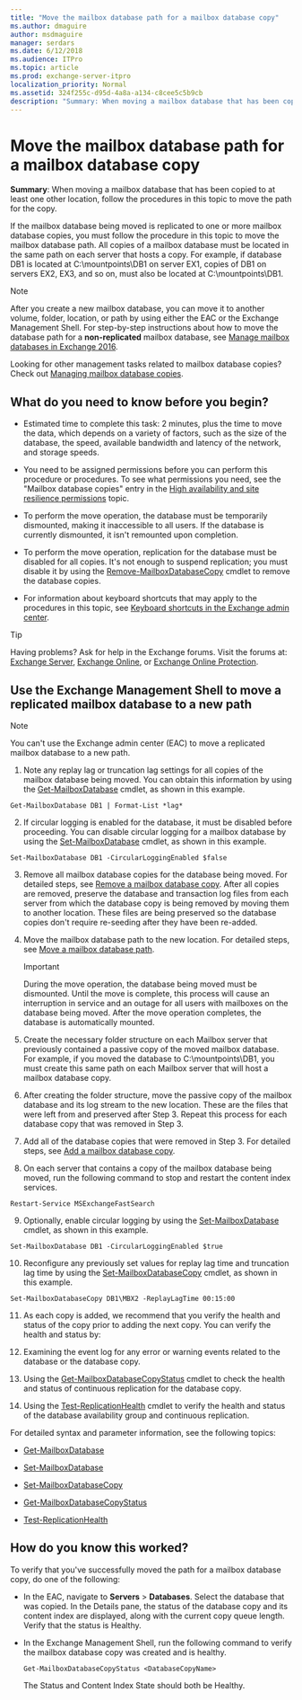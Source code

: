 ```yaml
---
title: "Move the mailbox database path for a mailbox database copy"
ms.author: dmaguire
author: msdmaguire
manager: serdars
ms.date: 6/12/2018
ms.audience: ITPro
ms.topic: article
ms.prod: exchange-server-itpro
localization_priority: Normal
ms.assetid: 324f255c-d95d-4a8a-a134-c8cee5c5b9cb
description: "Summary: When moving a mailbox database that has been copied to at least one other location, follow the procedures in this topic to move the path for the copy."
---
```


# Move the mailbox database path for a mailbox database copy

 **Summary**: When moving a mailbox database that has been copied to at least one other location, follow the procedures in this topic to move the path for the copy.
  
If the mailbox database being moved is replicated to one or more mailbox database copies, you must follow the procedure in this topic to move the mailbox database path. All copies of a mailbox database must be located in the same path on each server that hosts a copy. For example, if database DB1 is located at C:\mountpoints\DB1 on server EX1, copies of DB1 on servers EX2, EX3, and so on, must also be located at C:\mountpoints\DB1.
  
> [!NOTE]
> After you create a new mailbox database, you can move it to another volume, folder, location, or path by using either the EAC or the Exchange Management Shell. For step-by-step instructions about how to move the database path for a **non-replicated** mailbox database, see [Manage mailbox databases in Exchange 2016](../../architecture/mailbox-servers/manage-databases.md).
  
Looking for other management tasks related to mailbox database copies? Check out [Managing mailbox database copies](http://technet.microsoft.com/library/06df16b4-f209-4d3a-8c68-0805c745f9b2.aspx).
  
## What do you need to know before you begin?

- Estimated time to complete this task: 2 minutes, plus the time to move the data, which depends on a variety of factors, such as the size of the database, the speed, available bandwidth and latency of the network, and storage speeds.
    
- You need to be assigned permissions before you can perform this procedure or procedures. To see what permissions you need, see the "Mailbox database copies" entry in the [High availability and site resilience permissions](../../permissions/feature-permissions/ha-permissions.md) topic.
    
- To perform the move operation, the database must be temporarily dismounted, making it inaccessible to all users. If the database is currently dismounted, it isn't remounted upon completion.
    
- To perform the move operation, replication for the database must be disabled for all copies. It's not enough to suspend replication; you must disable it by using the [Remove-MailboxDatabaseCopy](http://technet.microsoft.com/library/18a41719-99dd-4bf7-97af-2e9b0e39ba2d.aspx) cmdlet to remove the database copies.
    
- For information about keyboard shortcuts that may apply to the procedures in this topic, see [Keyboard shortcuts in the Exchange admin center](../../about-documentation/exchange-admin-center-keyboard-shortcuts.md).
    
> [!TIP]
> Having problems? Ask for help in the Exchange forums. Visit the forums at: [Exchange Server](https://go.microsoft.com/fwlink/p/?linkId=60612), [Exchange Online](https://go.microsoft.com/fwlink/p/?linkId=267542), or [Exchange Online Protection](https://go.microsoft.com/fwlink/p/?linkId=285351).
  
## Use the Exchange Management Shell to move a replicated mailbox database to a new path

> [!NOTE]
> You can't use the Exchange admin center (EAC) to move a replicated mailbox database to a new path.
  
1. Note any replay lag or truncation lag settings for all copies of the mailbox database being moved. You can obtain this information by using the [Get-MailboxDatabase](http://technet.microsoft.com/library/e12bd6d3-3793-49cb-9ab6-948d42dd409e.aspx) cmdlet, as shown in this example.
    
  ```
  Get-MailboxDatabase DB1 | Format-List *lag*
  ```

2. If circular logging is enabled for the database, it must be disabled before proceeding. You can disable circular logging for a mailbox database by using the [Set-MailboxDatabase](http://technet.microsoft.com/library/a01edc66-bc10-4f65-9df4-432cb9e88f58.aspx) cmdlet, as shown in this example.
    
  ```
  Set-MailboxDatabase DB1 -CircularLoggingEnabled $false
  ```

3. Remove all mailbox database copies for the database being moved. For detailed steps, see [Remove a mailbox database copy](remove-db-copies.md). After all copies are removed, preserve the database and transaction log files from each server from which the database copy is being removed by moving them to another location. These files are being preserved so the database copies don't require re-seeding after they have been re-added.
    
4. Move the mailbox database path to the new location. For detailed steps, see [Move a mailbox database path](../../architecture/mailbox-servers/manage-databases.md#BKMK_Move).
    
    > [!IMPORTANT]
    > During the move operation, the database being moved must be dismounted. Until the move is complete, this process will cause an interruption in service and an outage for all users with mailboxes on the database being moved. After the move operation completes, the database is automatically mounted.
  
5. Create the necessary folder structure on each Mailbox server that previously contained a passive copy of the moved mailbox database. For example, if you moved the database to C:\mountpoints\DB1, you must create this same path on each Mailbox server that will host a mailbox database copy.
    
6. After creating the folder structure, move the passive copy of the mailbox database and its log stream to the new location. These are the files that were left from and preserved after Step 3. Repeat this process for each database copy that was removed in Step 3.
    
7. Add all of the database copies that were removed in Step 3. For detailed steps, see [Add a mailbox database copy](add-db-copies.md).
    
8. On each server that contains a copy of the mailbox database being moved, run the following command to stop and restart the content index services.
    
  ```
  Restart-Service MSExchangeFastSearch
  ```

9. Optionally, enable circular logging by using the [Set-MailboxDatabase](http://technet.microsoft.com/library/a01edc66-bc10-4f65-9df4-432cb9e88f58.aspx) cmdlet, as shown in this example.
    
  ```
  Set-MailboxDatabase DB1 -CircularLoggingEnabled $true
  ```

10. Reconfigure any previously set values for replay lag time and truncation lag time by using the [Set-MailboxDatabaseCopy](http://technet.microsoft.com/library/839f8781-2eb1-47bd-85ff-a31c8773998a.aspx) cmdlet, as shown in this example.
    
  ```
  Set-MailboxDatabaseCopy DB1\MBX2 -ReplayLagTime 00:15:00
  ```

11. As each copy is added, we recommend that you verify the health and status of the copy prior to adding the next copy. You can verify the health and status by:
    
1. Examining the event log for any error or warning events related to the database or the database copy.
    
2. Using the [Get-MailboxDatabaseCopyStatus](http://technet.microsoft.com/library/6ad690fb-3a23-41d4-b19d-666b34e62b26.aspx) cmdlet to check the health and status of continuous replication for the database copy.
    
3. Using the [Test-ReplicationHealth](http://technet.microsoft.com/library/da55fa0f-e100-44b1-b9b4-bf14e55a5b4d.aspx) cmdlet to verify the health and status of the database availability group and continuous replication.
    
For detailed syntax and parameter information, see the following topics:
  
- [Get-MailboxDatabase](http://technet.microsoft.com/library/e12bd6d3-3793-49cb-9ab6-948d42dd409e.aspx)
    
- [Set-MailboxDatabase](http://technet.microsoft.com/library/a01edc66-bc10-4f65-9df4-432cb9e88f58.aspx)
    
- [Set-MailboxDatabaseCopy](http://technet.microsoft.com/library/839f8781-2eb1-47bd-85ff-a31c8773998a.aspx)
    
- [Get-MailboxDatabaseCopyStatus](http://technet.microsoft.com/library/6ad690fb-3a23-41d4-b19d-666b34e62b26.aspx)
    
- [Test-ReplicationHealth](http://technet.microsoft.com/library/da55fa0f-e100-44b1-b9b4-bf14e55a5b4d.aspx)
    
## How do you know this worked?

To verify that you've successfully moved the path for a mailbox database copy, do one of the following:
  
- In the EAC, navigate to **Servers** \> **Databases**. Select the database that was copied. In the Details pane, the status of the database copy and its content index are displayed, along with the current copy queue length. Verify that the status is Healthy.
    
- In the Exchange Management Shell, run the following command to verify the mailbox database copy was created and is healthy.
    
  ```
  Get-MailboxDatabaseCopyStatus <DatabaseCopyName>
  ```

    The Status and Content Index State should both be Healthy.
    

